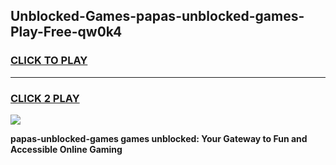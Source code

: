 
## Unblocked-Games-papas-unblocked-games-Play-Free-qw0k4
<h3>
<a href="https://premium76.site?title=papas-unblocked-games&ref=15A">CLICK TO PLAY</a></h3>
<hr>

<h3>
<a href="https://premium76.site?title=papas-unblocked-games&ref=15A">CLICK 2 PLAY</a>
  
</h3>

<a href="https://premium76.site?title=papas-unblocked-games&ref=15A"><img src="https://clearcache.store/games.png"></a>


**papas-unblocked-games games unblocked: Your Gateway to Fun and Accessible Online Gaming**
